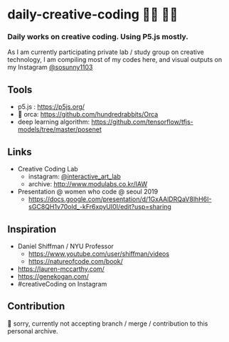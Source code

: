 # daily-creative-coding 👩‍🎨 👩‍💻
### Daily works on creative coding. Using P5.js mostly.

As I am currently participating private lab / study group on creative technology, 
I am compiling most of my codes here, and visual outputs on my Instagram [@sosunny1103](https://www.instagram.com/sosunny1103/)

## Tools
- p5.js : https://p5js.org/
-  🎼 orca: https://github.com/hundredrabbits/Orca
- deep learning algorithm: https://github.com/tensorflow/tfjs-models/tree/master/posenet

## Links
- Creative Coding Lab
  - instagram: [@interactive_art_lab](https://www.instagram.com/interactive_art_lab/)
  - archive: http://www.modulabs.co.kr/IAW
- Presentation @ women who code @ seoul 2019
  - https://docs.google.com/presentation/d/1GxAAlDRQaV8lhH6I-sGC8QH1v70old_-kFr6xpyUI0I/edit?usp=sharing
 
## Inspiration 
- Daniel Shiffman / NYU Professor
  - https://www.youtube.com/user/shiffman/videos
  - https://natureofcode.com/book/
- https://lauren-mccarthy.com/
- https://genekogan.com/
- #creativeCoding on Instagram

## Contribution
🙊 sorry, currently not accepting branch / merge / contribution to this personal archive. 
